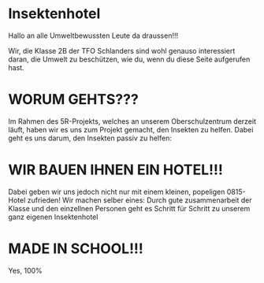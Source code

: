 # Insektenhotel

Hallo an alle Umweltbewussten Leute da draussen!!!

Wir, die Klasse 2B der TFO Schlanders sind wohl genauso interessiert daran, die Umwelt zu beschützen, wie du, wenn du diese Seite aufgerufen hast.

 # WORUM GEHTS???

Im Rahmen des 5R-Projekts, welches an unserem Oberschulzentrum derzeit läuft, haben wir es uns zum Projekt gemacht, den Insekten zu helfen. Dabei geht es uns darum, den Insekten passiv zu helfen:

# WIR BAUEN IHNEN EIN HOTEL!!!

Dabei geben wir uns jedoch nicht nur mit einem kleinen, popeligen 0815-Hotel zufrieden! Wir machen selber eines: Durch gute zusammenarbeit der Klasse und den einzellnen Personen geht es Schritt für Schritt zu unserem ganz eigenen Insektenhotel

# MADE IN SCHOOL!!!
Yes, 100%
